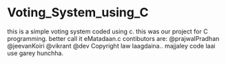 # Voting_System_using_C
this is a simple voting system coded using c.
this was our project for C programming.
better call it eMatadaan.c
contibutors are:
@prajwalPradhan
@jeevanKoiri
@vikrant
@dev
Copyright law laagdaina.. majjaley code laai use garey hunchha.
